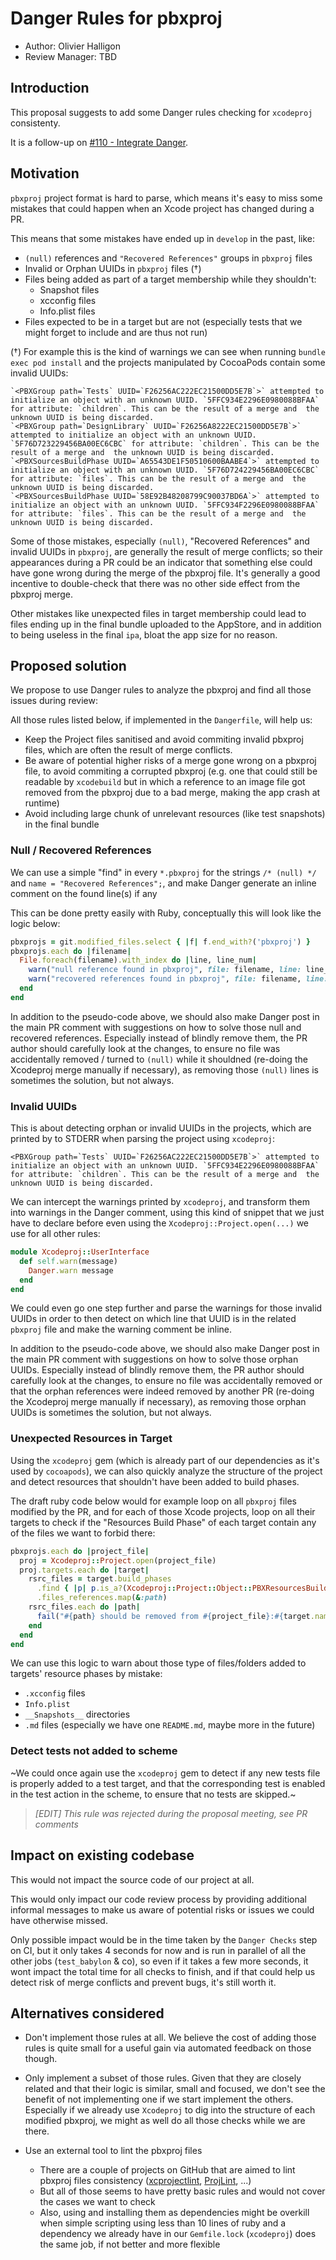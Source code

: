 # Danger Rules for pbxproj

* Author: Olivier Halligon
* Review Manager: TBD

## Introduction

This proposal suggests to add some Danger rules checking for `xcodeproj` consistenty.

It is a follow-up on [#110 - Integrate Danger](https://github.com/babylonhealth/ios-playbook/pull/110).

## Motivation

`pbxproj` project format is hard to parse, which means it's easy to miss some mistakes that could happen when an Xcode project has changed during a PR.

This means that some mistakes have ended up in `develop` in the past, like:

* `(null)` references and `"Recovered References"` groups in `pbxproj` files
* Invalid or Orphan UUIDs in `pbxproj` files (†)
* Files being added as part of a target membership while they shouldn't:
  * Snapshot files
  * xcconfig files
  * Info.plist files
* Files expected to be in a target but are not (especially tests that we might forget to include and are thus not run)

(†) For example this is the kind of warnings we can see when running `bundle exec pod install` and the projects manipulated by CocoaPods contain some invalid UUIDs:

```
`<PBXGroup path=`Tests` UUID=`F26256AC222EC21500DD5E7B`>` attempted to initialize an object with an unknown UUID. `5FFC934E2296E0980088BFAA` for attribute: `children`. This can be the result of a merge and  the unknown UUID is being discarded.
`<PBXGroup path=`DesignLibrary` UUID=`F26256A8222EC21500DD5E7B`>` attempted to initialize an object with an unknown UUID. `5F76D723229456BA00EC6CBC` for attribute: `children`. This can be the result of a merge and  the unknown UUID is being discarded.
`<PBXSourcesBuildPhase UUID=`A65543DE1F50510600BAABE4`>` attempted to initialize an object with an unknown UUID. `5F76D724229456BA00EC6CBC` for attribute: `files`. This can be the result of a merge and  the unknown UUID is being discarded.
`<PBXSourcesBuildPhase UUID=`58E92B48208799C90037BD6A`>` attempted to initialize an object with an unknown UUID. `5FFC934F2296E0980088BFAA` for attribute: `files`. This can be the result of a merge and  the unknown UUID is being discarded.
```

Some of those mistakes, especially `(null)`, "Recovered References" and invalid UUIDs in `pbxproj`, are generally the result of merge conflicts; so their appearances during a PR could be an indicator that something else could have gone wrong during the merge of the pbxproj file. It's generally a good incentive to double-check that there was no other side effect from the pbxproj merge.

Other mistakes like unexpected files in target membership could lead to files ending up in the final bundle uploaded to the AppStore, and in addition to being useless in the final `ipa`, bloat the app size for no reason.

## Proposed solution

We propose to use Danger rules to analyze the pbxproj and find all those issues during review:

All those rules listed below, if implemented in the `Dangerfile`, will help us:

* Keep the Project files sanitised and avoid commiting invalid pbxproj files, which are often the result of merge conflicts.
* Be aware of potential higher risks of a merge gone wrong on a pbxproj file, to avoid commiting a corrupted pbxproj (e.g. one that could still be readable by `xcodebuild` but in which a reference to an image file got removed from the pbxproj due to a bad merge, making the app crash at runtime)
* Avoid including large chunk of unrelevant resources (like test snapshots) in the final bundle

### Null / Recovered References

We can use a simple "find" in every `*.pbxproj` for the strings `/* (null) */` and `name = "Recovered References";`, and make Danger generate an inline comment on the found line(s) if any

This can be done pretty easily with Ruby, conceptually this will look like the logic below:

```ruby
pbxprojs = git.modified_files.select { |f| f.end_with?('pbxproj') }
pbxprojs.each do |filename|
  File.foreach(filename).with_index do |line, line_num|
    warn("null reference found in pbxproj", file: filename, line: line_num) if line.include?('/* (null) */') }
    warn("recovered references found in pbxproj", file: filename, line: line_num) if line.include?('name = "Recovered References";') }
  end
end
```

In addition to the pseudo-code above, we should also make Danger post in the main PR comment with suggestions on how to solve those null and recovered references. Especially instead of blindly remove them, the PR author should carefully look at the changes, to ensure no file was accidentally removed / turned to `(null)` while it shouldned (re-doing the Xcodeproj merge manually if necessary), as removing those `(null)` lines is sometimes the solution, but not always.

### Invalid UUIDs

This is about detecting orphan or invalid UUIDs in the projects, which are printed by to STDERR when parsing the project using `xcodeproj`:

```
<PBXGroup path=`Tests` UUID=`F26256AC222EC21500DD5E7B`>` attempted to initialize an object with an unknown UUID. `5FFC934E2296E0980088BFAA` for attribute: `children`. This can be the result of a merge and  the unknown UUID is being discarded.
```

We can intercept the warnings printed by `xcodeproj`, and transform them into warnings in the Danger comment, using this kind of snippet that we just have to declare before even using the `Xcodeproj::Project.open(...)` we use for all other rules:

```ruby
module Xcodeproj::UserInterface
  def self.warn(message)
    Danger.warn message
  end  
end
```

We could even go one step further and parse the warnings for those invalid UUIDs in order to then detect on which line that UUID is in the related `pbxproj` file and make the warning comment be inline.

In addition to the pseudo-code above, we should also make Danger post in the main PR comment with suggestions on how to solve those orphan UUIDs. Especially instead of blindly remove them, the PR author should carefully look at the changes, to ensure no file was accidentally removed or that the orphan references were indeed removed by another PR (re-doing the Xcodeproj merge manually if necessary), as removing those orphan UUIDs is sometimes the solution, but not always.

### Unexpected Resources in Target

Using the `xcodeproj` gem (which is already part of our dependencies as it's used by `cocoapods`), we can also quickly analyze the structure of the project and detect resources that shouldn't have been added to build phases.

The draft ruby code below would for example loop on all `pbxproj` files modified by the PR, and for each of those Xcode projects, loop on all their targets to check if the "Resources Build Phase" of each target contain any of the files we want to forbid there:

```ruby
pbxprojs.each do |project_file|
  proj = Xcodeproj::Project.open(project_file)
  proj.targets.each do |target|
    rsrc_files = target.build_phases
      .find { |p| p.is_a?(Xcodeproj::Project::Object::PBXResourcesBuildPhase) }
      .files_references.map(&:path)
    rsrc_files.each do |path|
      fail("#{path} should be removed from #{project_file}:#{target.name}" if path.end_with? '.xcconfig'
    end
  end
end
```

We can use this logic to warn about those type of files/folders added to targets' resource phases by mistake:
 - `.xcconfig` files
 - `Info.plist` 
 - `__Snapshots__` directories
 - `.md` files (especially we have one `README.md`, maybe more in the future)

### Detect tests not added to scheme

~We could once again use the `xcodeproj` gem to detect if any new tests file is properly added to a test target, and that the corresponding test is enabled in the test action in the scheme, to ensure that no tests are skipped.~

> _[EDIT] This rule was rejected during the proposal meeting, see PR comments_

## Impact on existing codebase

This would not impact the source code of our project at all.

This would only impact our code review process by providing additional informal messages to make us aware of potential risks or issues we could have otherwise missed.

Only possible impact would be in the time taken by the `Danger Checks` step on CI, but it only takes 4 seconds for now and is run in parallel of all the other jobs (`test_babylon` & co), so even if it takes a few more seconds, it wont impact the total time for all checks to finish, and if that could help us detect risk of merge conflicts and prevent bugs, it's still worth it.

## Alternatives considered

* Don't implement those rules at all. We believe the cost of adding those rules is quite small for a useful gain via automated feedback on those though.

* Only implement a subset of those rules. Given that they are closely related and that their logic is similar, small and focused, we don't see the benefit of not implementing one if we start implement the others. Especially if we already use `Xcodeproj` to dig into the structure of each modified pbxproj, we might as well do all those checks while we are there.

* Use an external tool to lint the pbxproj files
  * There are a couple of projects on GitHub that are aimed to lint pbxproj files consistency ([xcprojectlint](https://github.com/americanexpress/xcprojectlint), [ProjLint](https://github.com/JamitLabs/ProjLint), ...)
  * But all of those seems to have pretty basic rules and would not cover the cases we want to check
  * Also, using and installing them as dependencies might be overkill when simple scripting using less than 10 lines of ruby and a dependency we already have in our `Gemfile.lock` (`xcodeproj`) does the same job, if not better and more flexible
 
